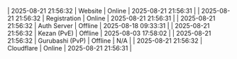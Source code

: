 | 2025-08-21 21:56:32 | Website | Online | 2025-08-21 21:56:31 |
| 2025-08-21 21:56:32 | Registration | Online | 2025-08-21 21:56:31 |
| 2025-08-21 21:56:32 | Auth Server | Offline | 2025-08-18 09:33:31 |
| 2025-08-21 21:56:32 | Kezan (PvE) | Offline | 2025-08-03 17:58:02 |
| 2025-08-21 21:56:32 | Gurubashi (PvP) | Offline | N/A |
| 2025-08-21 21:56:32 | Cloudflare | Online | 2025-08-21 21:56:31 |

